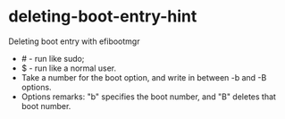 # deleting-boot-entry-hint
Deleting boot entry with efibootmgr 
* \# - run like sudo;
* $ - run like a normal user. 
* Take a number for the boot option, and write in between -b and -B options. 
* Options remarks: "b" specifies the boot number, and  "B" deletes that boot number.
